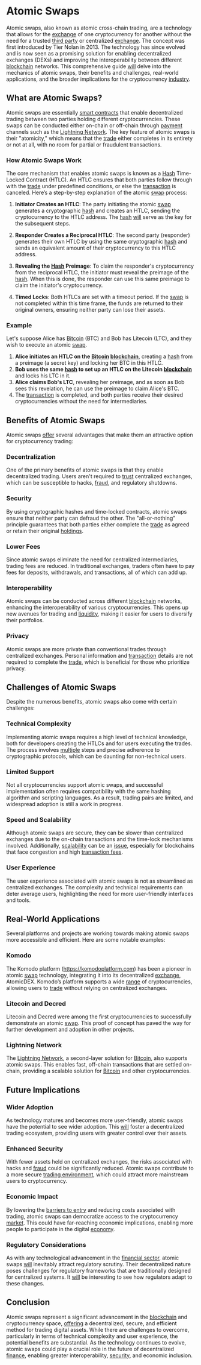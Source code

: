 # Atomic Swaps

Atomic swaps, also known as atomic cross-chain trading, are a technology that allows for the [exchange](../e/exchange.md) of one cryptocurrency for another without the need for a trusted [third party](../t/third_party.md) or centralized [exchange](../e/exchange.md). The concept was first introduced by Tier Nolan in 2013. The technology has since evolved and is now seen as a promising solution for enabling decentralized exchanges (DEXs) and improving the interoperability between different [blockchain](../b/blockchain_in_trading.md) networks. This comprehensive guide [will](../w/will.md) delve into the mechanics of atomic swaps, their benefits and challenges, real-world applications, and the broader implications for the cryptocurrency [industry](../i/industry.md).

## What are Atomic Swaps?

Atomic swaps are essentially [smart contracts](../s/smart_contracts_in_trading.md) that enable decentralized trading between two parties holding different cryptocurrencies. These swaps can be conducted either on-chain or off-chain through [payment](../p/payment.md) channels such as the [Lightning Network](../l/lightning_network.md). The key feature of atomic swaps is their "atomicity," which means that the [trade](../t/trade.md) either completes in its entirety or not at all, with no room for partial or fraudulent transactions.

### How Atomic Swaps Work

The core mechanism that enables atomic swaps is known as a [Hash](../h/hash.md) Time-Locked Contract (HTLC). An HTLC ensures that both parties follow through with the [trade](../t/trade.md) under predefined conditions, or else the [transaction](../t/transaction.md) is canceled. Here’s a step-by-step explanation of the atomic [swap](../s/swap.md) process:

1. **Initiator Creates an HTLC**: The party initiating the atomic [swap](../s/swap.md) generates a cryptographic [hash](../h/hash.md) and creates an HTLC, sending the cryptocurrency to the HTLC address. The [hash](../h/hash.md) [will](../w/will.md) serve as the key for the subsequent steps.

2. **Responder Creates a Reciprocal HTLC**: The second party (responder) generates their own HTLC by using the same cryptographic [hash](../h/hash.md) and sends an equivalent amount of their cryptocurrency to this HTLC address.

3. **Revealing the [Hash](../h/hash.md) Preimage**: To claim the responder's cryptocurrency from the reciprocal HTLC, the initiator must reveal the preimage of the [hash](../h/hash.md). When this is done, the responder can use this same preimage to claim the initiator's cryptocurrency.

4. **Timed Locks**: Both HTLCs are set with a timeout period. If the [swap](../s/swap.md) is not completed within this time frame, the funds are returned to their original owners, ensuring neither party can lose their assets.

### Example

Let's suppose Alice has [Bitcoin](../b/bitcoin.md) (BTC) and Bob has Litecoin (LTC), and they wish to execute an atomic [swap](../s/swap.md).

1. **Alice initiates an HTLC on the [Bitcoin](../b/bitcoin.md) [blockchain](../b/blockchain_in_trading.md)**, creating a [hash](../h/hash.md) from a preimage (a secret key) and locking her BTC in this HTLC.
2. **Bob uses the same [hash](../h/hash.md) to set up an HTLC on the Litecoin [blockchain](../b/blockchain_in_trading.md)** and locks his LTC in it.
3. **Alice claims Bob's LTC**, revealing her preimage, and as soon as Bob sees this revelation, he can use the preimage to claim Alice's BTC.
4. The [transaction](../t/transaction.md) is completed, and both parties receive their desired cryptocurrencies without the need for intermediaries.

## Benefits of Atomic Swaps

Atomic swaps [offer](../o/offer.md) several advantages that make them an attractive option for cryptocurrency trading:

### Decentralization

One of the primary benefits of atomic swaps is that they enable decentralized trading. Users aren't required to [trust](../t/trust.md) centralized exchanges, which can be susceptible to hacks, [fraud](../f/fraud.md), and regulatory shutdowns. 

### Security

By using cryptographic hashes and time-locked contracts, atomic swaps ensure that neither party can defraud the other. The "all-or-nothing" principle guarantees that both parties either complete the [trade](../t/trade.md) as agreed or retain their original [holdings](../h/holdings.md).

### Lower Fees

Since atomic swaps eliminate the need for centralized intermediaries, trading fees are reduced. In traditional exchanges, traders often have to pay fees for deposits, withdrawals, and transactions, all of which can add up. 

### Interoperability

Atomic swaps can be conducted across different [blockchain](../b/blockchain_in_trading.md) networks, enhancing the interoperability of various cryptocurrencies. This opens up new avenues for trading and [liquidity](../l/liquidity.md), making it easier for users to diversify their portfolios.

### Privacy

Atomic swaps are more private than conventional trades through centralized exchanges. Personal information and [transaction](../t/transaction.md) details are not required to complete the [trade](../t/trade.md), which is beneficial for those who prioritize privacy.

## Challenges of Atomic Swaps

Despite the numerous benefits, atomic swaps also come with certain challenges:

### Technical Complexity

Implementing atomic swaps requires a high level of technical knowledge, both for developers creating the HTLCs and for users executing the trades. The process involves [multiple](../m/multiple.md) steps and precise adherence to cryptographic protocols, which can be daunting for non-technical users.

### Limited Support

Not all cryptocurrencies support atomic swaps, and successful implementation often requires compatibility with the same hashing algorithm and scripting languages. As a result, trading pairs are limited, and widespread adoption is still a work in progress.

### Speed and Scalability

Although atomic swaps are secure, they can be slower than centralized exchanges due to the on-chain transactions and the time-lock mechanisms involved. Additionally, [scalability](../s/scalability.md) can be an [issue](../i/issue.md), especially for blockchains that face congestion and high [transaction fees](../t/transaction_fees.md).

### User Experience

The user experience associated with atomic swaps is not as streamlined as centralized exchanges. The complexity and technical requirements can deter average users, highlighting the need for more user-friendly interfaces and tools.

## Real-World Applications

Several platforms and projects are working towards making atomic swaps more accessible and efficient. Here are some notable examples:

### Komodo

The Komodo platform (https://komodoplatform.com) has been a pioneer in atomic [swap](../s/swap.md) technology, integrating it into its decentralized [exchange](../e/exchange.md), AtomicDEX. Komodo’s platform supports a wide [range](../r/range.md) of cryptocurrencies, allowing users to [trade](../t/trade.md) without relying on centralized exchanges.

### Litecoin and Decred

Litecoin and Decred were among the first cryptocurrencies to successfully demonstrate an atomic [swap](../s/swap.md). This proof of concept has paved the way for further development and adoption in other projects.

### Lightning Network

The [Lightning Network](../l/lightning_network.md), a second-layer solution for [Bitcoin](../b/bitcoin.md), also supports atomic swaps. This enables fast, off-chain transactions that are settled on-chain, providing a scalable solution for [Bitcoin](../b/bitcoin.md) and other cryptocurrencies. 

## Future Implications

### Wider Adoption

As technology matures and becomes more user-friendly, atomic swaps have the potential to see wider adoption. This [will](../w/will.md) foster a decentralized trading ecosystem, providing users with greater control over their assets.

### Enhanced Security

With fewer assets held on centralized exchanges, the risks associated with hacks and [fraud](../f/fraud.md) could be significantly reduced. Atomic swaps contribute to a more secure [trading environment](../t/trading_environment.md), which could attract more mainstream users to cryptocurrency.

### Economic Impact

By lowering the [barriers to entry](../b/barriers_to_entry.md) and reducing costs associated with trading, atomic swaps can democratize access to the cryptocurrency [market](../m/market.md). This could have far-reaching economic implications, enabling more people to participate in the digital [economy](../e/economy.md).

### Regulatory Considerations

As with any technological advancement in the [financial sector](../f/financial_sector.md), atomic swaps [will](../w/will.md) inevitably attract regulatory scrutiny. Their decentralized nature poses challenges for regulatory frameworks that are traditionally designed for centralized systems. It [will](../w/will.md) be interesting to see how regulators adapt to these changes.

## Conclusion

Atomic swaps represent a significant advancement in the [blockchain](../b/blockchain_in_trading.md) and cryptocurrency space, [offering](../o/offering.md) a decentralized, secure, and efficient method for trading digital assets. While there are challenges to overcome, particularly in terms of technical complexity and user experience, the potential benefits are substantial. As the technology continues to evolve, atomic swaps could play a crucial role in the future of decentralized [finance](../f/finance.md), enabling greater interoperability, [security](../s/security.md), and economic inclusion.
